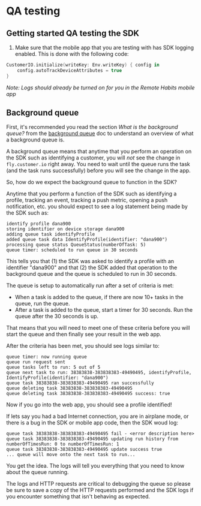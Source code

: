 # QA testing 

## Getting started QA testing the SDK

1. Make sure that the mobile app that you are testing with has SDK logging enabled. This is done with the following code:
```swift
CustomerIO.initialize(writeKey: Env.writeKey) { config in
    config.autoTrackDeviceAttributes = true
}
```

*Note: Logs should already be turned on for you in the Remote Habits mobile app*

## Background queue 

First, it's recommended you read the section *What is the background queue?* from the [background queue](BACKGROUND-QUEUE.md) doc to understand an overview of what a background queue is. 

A background queue means that anytime that you perform an operation on the SDK such as identifying a customer, you will *not* see the change in `fly.customer.io` right away. You need to wait until the queue runs the task (and the task runs successfully) before you will see the change in the app. 

So, how do we expect the background queue to function in the SDK? 

Anytime that you perform a function of the SDK such as identifying a profile, tracking an event, tracking a push metric, opening a push notification, etc. you should expect to see a log statement being made by the SDK such as:

```
identify profile dana900
storing identifier on device storage dana900
adding queue task identifyProfile
added queue task data IdentifyProfile(identifier: "dana900")
processing queue status QueueStatus(numberOfTask: 5)
queue timer: scheduled to run queue in 30 seconds
```

This tells you that (1) the SDK was asked to identify a profile with an identifier "dana900" and that (2) the SDK added that operation to the background queue and the queue is scheduled to run in 30 seconds. 

The queue is setup to automatically run after a set of criteria is met:
* When a task is added to the queue, if there are now 10+ tasks in the queue, run the queue. 
* After a task is added to the queue, start a timer for 30 seconds. Run the queue after the 30 seconds is up. 

That means that you will need to meet one of these criteria before you will start the queue and then finally see your result in the web app. 

After the criteria has been met, you should see logs similar to:
```
queue timer: now running queue
queue run request sent
queue tasks left to run: 5 out of 5
queue next task to run: 38383838-383838383-49490495, identifyProfile, IdentifyProfile(identifier: "dana900")
queue task 38383838-383838383-49490495 ran successfully
queue deleting task 38383838-383838383-49490495
queue deleting task 38383838-383838383-49490495 success: true 
```

Now if you go into the web app, you should see a profile identified! 

If lets say you had a bad Internet connection, you are in airplane mode, or there is a bug in the SDK or mobile app code, then the SDK woud log:

```
queue task 38383838-383838383-49490495 fail - <error description here>
queue task 38383838-383838383-49490495 updating run history from numberOfTimesRun: 0 to numberOfTimesRun: 1
queue task 38383838-383838383-49490495 update success true 
... queue will move onto the next task to run...
```

You get the idea. The logs will tell you everything that you need to know about the queue running. 

The logs and HTTP requests are critical to debugging the queue so please be sure to save a copy of the HTTP requests performed and the SDK logs if you encounter something that isn't behaving as expected. 
